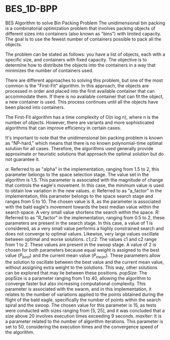 # BES_1D-BPP
BES Algorithm to solve Bin Packing Problem
The unidimensional bin packing is a combinatorial optimization problem that involves packing objects of different sizes into containers (also known as "bins") with limited capacity. The goal is to use the fewest number of containers possible to pack all the objects.

The problem can be stated as follows: you have a list of objects, each with a specific size, and containers with fixed capacity. The objective is to determine how to distribute the objects into the containers in a way that minimizes the number of containers used.

There are different approaches to solving this problem, but one of the most common is the "First-Fit" algorithm. In this approach, the objects are processed in order and placed into the first available container that can accommodate them. If there is no available container that can fit the object, a new container is used. This process continues until all the objects have been placed into containers.

The First-Fit algorithm has a time complexity of O(n log n), where n is the number of objects. However, there are variants and more sophisticated algorithms that can improve efficiency in certain cases.

It's important to note that the unidimensional bin packing problem is known as "NP-hard," which means that there is no known polynomial-time optimal solution for all cases. Therefore, the algorithms used generally provide approximate or heuristic solutions that approach the optimal solution but do not guarantee it.



$\alpha$: Referred to as "alpha" in the implementation, ranging from 1.5 to 2, this parameter belongs to the space selection stage. The value set in the algorithm is 1.5. This parameter is associated with the magnitude of change that controls the eagle's movement. In this case, the minimum value is used to obtain low variation in the new values.
$a$: Referred to as "a_factor" in the implementation, this parameter belongs to the space search stage and ranges from 5 to 10. The chosen value is 8, as the parameter is associated with the bald eagle's movement towards the best median value within the search space. A very small value shortens the search within the space.
$R$: Referred to as "R_factor" in the implementation, ranging from 0.5 to 2, these parameters are present in the search stage. In this case, a value of 1 is considered, as a very small value performs a highly constrained search and does not converge to optimal values. Likewise, very large values oscillate between optimal and worse solutions.
$c1$,$c2$: The values c1 and c2 range from 1 to 2. These values are present in the swoop stage. A value of 2 is chosen for both parameters because equal weight is assigned to the best value ($P_{best}$) and the current mean value ($P_{mean}$). These parameters allow the solution to oscillate between the best value and the current mean value, without assigning extra weight to the solutions. This way, other solutions can be explored that may lie between these positions.
$popSize$: The popSize is a parameter ranging from 1 to 40, allowing the algorithm to converge faster but also increasing computational complexity. This parameter is associated with the swarm, and in this implementation, it relates to the number of variations applied to the points obtained during the flight of the bald eagle, specifically the number of points within the search spiral and the swoop. The chosen value for this parameter is 15, as tests were conducted with sizes ranging from [5, 25], and it was concluded that a size above 20 involves execution times exceeding 9 seconds.
$maxIter$: It is a parameter related to the number of algorithm iterations. This parameter is set to 50, considering the execution times and the convergence speed of the algorithm.

